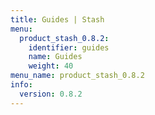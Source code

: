 ```yaml
---
title: Guides | Stash
menu:
  product_stash_0.8.2:
    identifier: guides
    name: Guides
    weight: 40
menu_name: product_stash_0.8.2
info:
  version: 0.8.2
---
```


